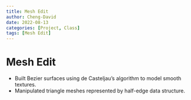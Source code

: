 ```yaml
---
title: Mesh Edit
author: Cheng-David
date: 2022-08-13
categories: [Project, Class]
tags: [Mesh Edit]
---
```


# Mesh Edit

* Built Bezier surfaces using de Casteljau’s algorithm to model smooth textures.
* Manipulated triangle meshes represented by half-edge data structure.